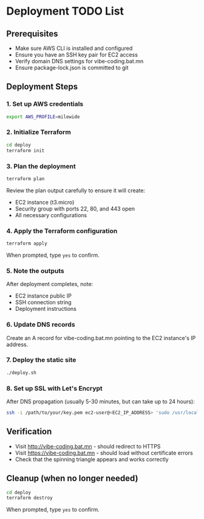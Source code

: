 # Deployment TODO List

## Prerequisites
- Make sure AWS CLI is installed and configured
- Ensure you have an SSH key pair for EC2 access
- Verify domain DNS settings for vibe-coding.bat.mn
- Ensure package-lock.json is committed to git

## Deployment Steps

### 1. Set up AWS credentials
```bash
export AWS_PROFILE=milewide
```

### 2. Initialize Terraform
```bash
cd deploy
terraform init
```

### 3. Plan the deployment
```bash
terraform plan
```
Review the plan output carefully to ensure it will create:
- EC2 instance (t3.micro)
- Security group with ports 22, 80, and 443 open
- All necessary configurations

### 4. Apply the Terraform configuration
```bash
terraform apply
```
When prompted, type `yes` to confirm.

### 5. Note the outputs
After deployment completes, note:
- EC2 instance public IP
- SSH connection string
- Deployment instructions

### 6. Update DNS records
Create an A record for vibe-coding.bat.mn pointing to the EC2 instance's IP address.

### 7. Deploy the static site
```bash
./deploy.sh
```

### 8. Set up SSL with Let's Encrypt
After DNS propagation (usually 5-30 minutes, but can take up to 24 hours):
```bash
ssh -i /path/to/your/key.pem ec2-user@<EC2_IP_ADDRESS> 'sudo /usr/local/bin/setup-ssl.sh vibe-coding.bat.mn'
```

## Verification
- Visit http://vibe-coding.bat.mn - should redirect to HTTPS
- Visit https://vibe-coding.bat.mn - should load without certificate errors
- Check that the spinning triangle appears and works correctly

## Cleanup (when no longer needed)
```bash
cd deploy
terraform destroy
```
When prompted, type `yes` to confirm.
